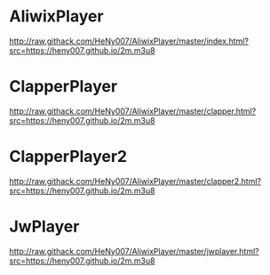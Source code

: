 # AliwixPlayer
http://raw.githack.com/HeNy007/AliwixPlayer/master/index.html?src=https://heny007.github.io/2m.m3u8
# ClapperPlayer
http://raw.githack.com/HeNy007/AliwixPlayer/master/clapper.html?src=https://heny007.github.io/2m.m3u8
# ClapperPlayer2
http://raw.githack.com/HeNy007/AliwixPlayer/master/clapper2.html?src=https://heny007.github.io/2m.m3u8
# JwPlayer
http://raw.githack.com/HeNy007/AliwixPlayer/master/jwplayer.html?src=https://heny007.github.io/2m.m3u8
